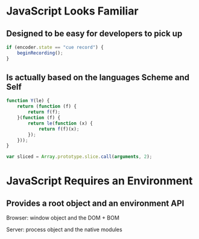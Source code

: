 # JavaScript Looks Familiar


## Designed to be easy for developers to pick up  

```javascript
if (encoder.state == "cue record") {
    beginRecording();
}
```

## Is actually based on the languages Scheme and Self  

```javascript
function Y(le) {
    return (function (f) {
        return f(f);
    }(function (f) {
        return le(function (x) {
            return f(f)(x);
        });
    }));
}

var sliced = Array.prototype.slice.call(arguments, 2);
```
  
  
  
  
  
  
  
# JavaScript Requires an Environment  

## Provides a root object and an environment API

Browser: window object and the DOM + BOM 

Server: process object and the native modules  




